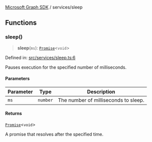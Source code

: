 [Microsoft Graph SDK](../README.md) / services/sleep

## Functions

### sleep()

> **sleep**(`ms`): [`Promise`](https://developer.mozilla.org/docs/Web/JavaScript/Reference/Global_Objects/Promise)\<`void`\>

Defined in: [src/services/sleep.ts:6](https://github.com/Future-Secure-AI/microsoft-graph/blob/main/src/services/sleep.ts#L6)

Pauses execution for the specified number of milliseconds.

#### Parameters

| Parameter | Type | Description |
| ------ | ------ | ------ |
| `ms` | `number` | The number of milliseconds to sleep. |

#### Returns

[`Promise`](https://developer.mozilla.org/docs/Web/JavaScript/Reference/Global_Objects/Promise)\<`void`\>

A promise that resolves after the specified time.
